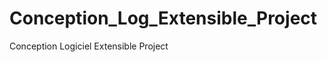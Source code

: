 Conception_Log_Extensible_Project
=================================

Conception Logiciel Extensible Project